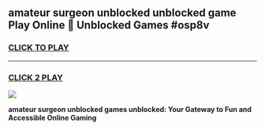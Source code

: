 
## amateur surgeon unblocked unblocked game Play Online 👋 Unblocked Games #osp8v
<h3>
<a href="https://premium.freeplayer.one?title=amateur_surgeon_unblocked&ref=21F">CLICK TO PLAY</a></h3>
<hr>

<h3>
<a href="https://premium.freeplayer.one?title=amateur_surgeon_unblocked&ref=21F">CLICK 2 PLAY</a>
  
</h3>

<a href="https://premium.freeplayer.one?title=amateur_surgeon_unblocked&ref=21F/"><img src="https://clearcache.store/games.png"></a>


**amateur surgeon unblocked games unblocked: Your Gateway to Fun and Accessible Online Gaming**
